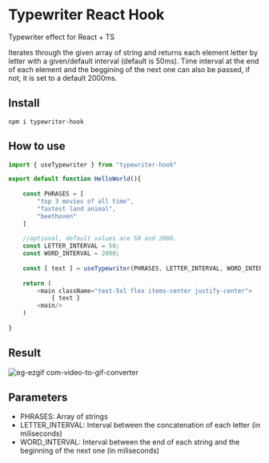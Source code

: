 # Typewriter React Hook

Typewriter effect for React + TS

Iterates through the given array of string and returns each element letter by letter with a given/default interval (default is 50ms). Time interval at the end of each element and the beggining of the next one can also be passed, if not, it is set to a default 2000ms.  

## Install

```
npm i typewriter-hook
```

## How to use
``` TypeScript
import { useTypewriter } from "typewriter-hook"

export default function HelloWorld(){
    
    const PHRASES = [
        "top 3 movies of all time",
        "fastest land animal",
        "beethoven"
    ]
    
    //optional, default values are 50 and 2000.
    const LETTER_INTERVAL = 50;
    const WORD_INTERVAL = 2000;
    
    const [ text ] = useTypewriter(PHRASES, LETTER_INTERVAL, WORD_INTERVAL )
    
    return (
        <main className="text-5xl flex items-center justify-center"> 
            { text }
        <main/>
    )
    
}
```

## Result
![eg-ezgif com-video-to-gif-converter](https://github.com/yohanc3/typewriter.ts/assets/116668883/0b6c5879-16b4-4136-a698-98f2c9b8a159)


## Parameters

- PHRASES: Array of strings
- LETTER_INTERVAL: Interval between the concatenation of each letter (in miliseconds)
- WORD_INTERVAL: Interval between the end of each string and the beginning of the next one (in miliseconds)
